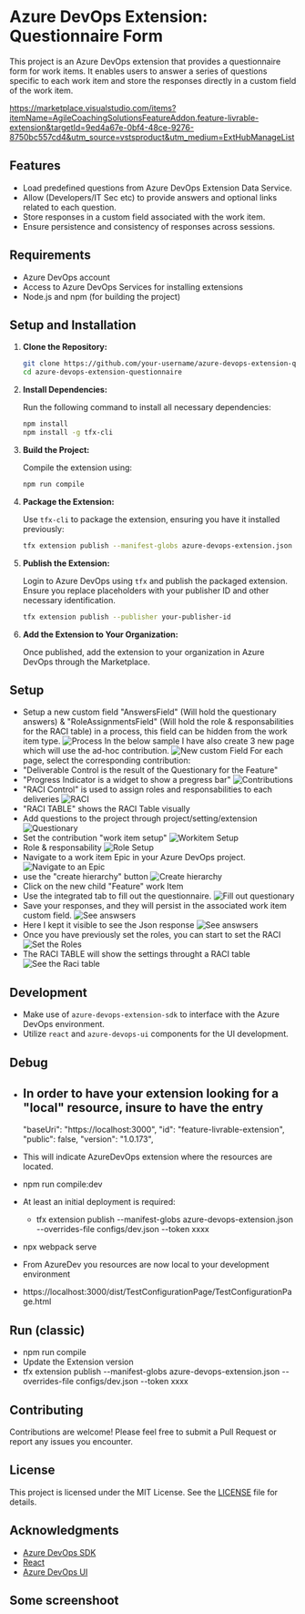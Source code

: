 # Azure DevOps Extension: Questionnaire Form

This project is an Azure DevOps extension that provides a questionnaire form for work items. It enables users to answer a series of questions specific to each work item and store the responses directly in a custom field of the work item.

https://marketplace.visualstudio.com/items?itemName=AgileCoachingSolutionsFeatureAddon.feature-livrable-extension&targetId=9ed4a67e-0bf4-48ce-9276-8750bc557cd4&utm_source=vstsproduct&utm_medium=ExtHubManageList


## Features

- Load predefined questions from Azure DevOps Extension Data Service.
- Allow (Developers/IT Sec etc) to provide answers and optional links related to each  question.
- Store responses in a custom field associated with the work item.
- Ensure persistence and consistency of responses across sessions.

## Requirements

- Azure DevOps account
- Access to Azure DevOps Services for installing extensions
- Node.js and npm (for building the project)

## Setup and Installation

1. **Clone the Repository:**

   ```bash
   git clone https://github.com/your-username/azure-devops-extension-questionnaire.git
   cd azure-devops-extension-questionnaire
   ```

2. **Install Dependencies:**

   Run the following command to install all necessary dependencies:

   ```bash
   npm install
   npm install -g tfx-cli
   ```

3. **Build the Project:**

   Compile the extension using:

   ```bash
   npm run compile
   ```

   

4. **Package the Extension:**

   Use `tfx-cli` to package the extension, ensuring you have it installed previously:

   ```bash
   tfx extension publish --manifest-globs azure-devops-extension.json --overrides-file configs/dev.json --token xxxxxxxxxx
   ```

5. **Publish the Extension:**

   Login to Azure DevOps using `tfx` and publish the packaged extension. Ensure you replace placeholders with your publisher ID and other necessary identification.

   ```bash
   tfx extension publish --publisher your-publisher-id
   ```

6. **Add the Extension to Your Organization:**

   Once published, add the extension to your organization in Azure DevOps through the Marketplace.

## Setup

- Setup a new custom field "AnswersField" (Will hold the questionary answers) & "RoleAssignmentsField" (Will hold the role & responsabilities for the RACI table) in a process, this field can be hidden from the work item type.
      <img src="ScreenShoot/src/image-1.png" alt="Process" />
 In the below sample I have also create 3 new page which will use the ad-hoc contribution.
       <img src="ScreenShoot/src/image-2.png" alt="New custom Field" />
 For each page, select the corresponding contribution:
 - "Deliverable Control is the result of the Questionary for the Feature"
 - "Progress Indicator is a widget to show a pregress bar"
        <img src="ScreenShoot/src/image-3.png" alt="Contributions" />
 - "RACI Control" is used to assign roles and responsabilities to each deliveries
        <img src="ScreenShoot/src/image-4.png" alt="RACI" /> 
 - "RACI TABLE" shows the RACI Table visually
- Add questions to the project through project/setting/extension
        <img src="ScreenShoot/src/image-5.png" alt="Questionary" /> 
- Set the contribution "work item setup"
        <img src="ScreenShoot/src/image-6.png" alt="Workitem Setup" /> 
- Role & responsability
        <img src="ScreenShoot/src/image-7.png" alt="Role Setup" /> 
- Navigate to a work item Epic in your Azure DevOps project.
        <img src="ScreenShoot/src/image-8.png" alt="Navigate to an Epic" /> 
- use the "create hierarchy" button
        <img src="ScreenShoot/src/image-9.png" alt="Create hierarchy" /> 
- Click on the new child "Feature" work Item
- Use the integrated tab to fill out the questionnaire.
        <img src="ScreenShoot/src/image-10.png" alt="Fill out questionary" /> 
- Save your responses, and they will persist in the associated work item custom field.
        <img src="ScreenShoot/src/image-11.png" alt="See answsers" /> 
- Here I kept it visible to see the Json response
        <img src="ScreenShoot/src/image-12.png" alt="See answsers" /> 
- Once you have previously set the roles, you can start to set the RACI
        <img src="ScreenShoot/src/image-13.png" alt="Set the Roles" /> 
- The RACI TABLE will show the settings throught a RACI table
        <img src="ScreenShoot/src/image-14.png" alt="See the Raci table" /> 

## Development

- Make use of `azure-devops-extension-sdk` to interface with the Azure DevOps environment.
- Utilize `react` and `azure-devops-ui` components for the UI development.

## Debug

- In order to have your extension looking for a "local" resource, insure to have the entry
   - 
  "baseUri": "https://localhost:3000",
  "id": "feature-livrable-extension",
  "public": false,
  "version": "1.0.173",
 - This will indicate AzureDevOps extension where the resources are located.

- npm run compile:dev
- At least an initial deployment is required:
   - tfx extension publish --manifest-globs azure-devops-extension.json --overrides-file configs/dev.json  --token xxxx
- npx webpack serve
- From AzureDev you resources are now local to your development environment
- https://localhost:3000/dist/TestConfigurationPage/TestConfigurationPage.html

## Run (classic)

- npm run compile
- Update the Extension version
- tfx extension publish --manifest-globs azure-devops-extension.json --overrides-file configs/dev.json  --token xxxx

## Contributing

Contributions are welcome! Please feel free to submit a Pull Request or report any issues you encounter.

## License

This project is licensed under the MIT License. See the [LICENSE](LICENSE) file for details.

## Acknowledgments

- [Azure DevOps SDK](https://learn.microsoft.com/en-us/javascript/api/overview/azure/devops)
- [React](https://reactjs.org/)
- [Azure DevOps UI](https://github.com/microsoft/azure-devops-ui)

## Some screenshoot

